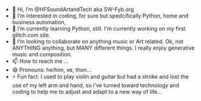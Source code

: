 - 👋 Hi, I’m @HFSoundArtandTech aka SW-Fyb.org
- 👀 I’m interested in coding, for sure but spedcifically Python, home and business automation, 
- 🌱 I’m currently learning Python, still. I'm currently working on my first glitch.com site.
- 💞️ I’m looking to collaborate on anything music or Art related. Ok, not ANYTHING anything, but MANY different things. I really enjoy generative music and composition. 
- 📫 How to reach me ...
- 😄 Pronouns: he/him, xe, thon...
- ⚡ Fun fact: I used to play violin and guitar but had a stroke and lost the use of my left arm and hand, so i've turned toward technology and coding to help me to adjust and adapt to a new way of life...

<!---
HFSoundArtandTech/HFSoundArtandTech is a ✨ special ✨ repository because its `README.md` (this file) appears on your GitHub profile.
You can click the Preview link to take a look at your changes.
--->

